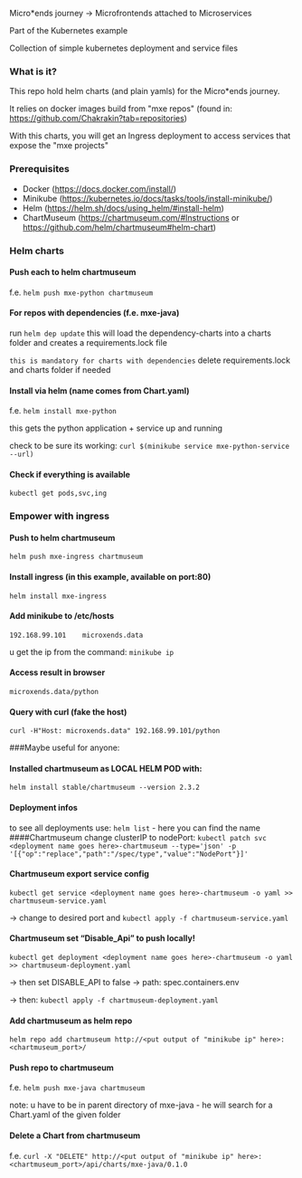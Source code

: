 Micro*ends journey -> Microfrontends attached to Microservices

Part of the Kubernetes example

Collection of simple kubernetes deployment and service files

### What is it?
This repo hold helm charts (and plain yamls) for the Micro*ends journey.

It relies on docker images build from "mxe repos" (found in: https://github.com/Chakrakin?tab=repositories)

With this charts, you will get an Ingress deployment to access services that expose the "mxe projects"

### Prerequisites
* Docker (https://docs.docker.com/install/)
* Minikube (https://kubernetes.io/docs/tasks/tools/install-minikube/)
* Helm (https://helm.sh/docs/using_helm/#install-helm)
* ChartMuseum (https://chartmuseum.com/#Instructions or https://github.com/helm/chartmuseum#helm-chart)

### Helm charts
#### Push each to helm chartmuseum
f.e. ```helm push mxe-python chartmuseum```
#### For repos with dependencies (f.e. mxe-java)
run ```helm dep update```
this will load the dependency-charts into a charts folder and creates a requirements.lock file

```this is mandatory for charts with dependencies```
delete requirements.lock and charts folder if needed

#### Install via helm (name comes from Chart.yaml)
f.e. ```helm install mxe-python```

this gets the python application + service up and running

check to be sure its working: ```curl $(minikube service mxe-python-service --url)```
#### Check if everything is available
```kubectl get pods,svc,ing```
### Empower with ingress
#### Push to helm chartmuseum
```helm push mxe-ingress chartmuseum```
#### Install ingress (in this example, available on port:80)
```helm install mxe-ingress```
#### Add minikube to /etc/hosts
```192.168.99.101    microxends.data``` 

u get the ip from the command: ```minikube ip```
#### Access result in browser
```microxends.data/python```
#### Query with curl (fake the host)
```curl -H"Host: microxends.data" 192.168.99.101/python```


###Maybe useful for anyone:
#### Installed chartmuseum as LOCAL HELM POD with:
```helm install stable/chartmuseum --version 2.3.2```
#### Deployment infos
to see all deployments use: ```helm list``` - here you can find the name
####Chartmuseum change clusterIP to nodePort:
```kubectl patch svc <deployment name goes here>-chartmuseum --type='json' -p '[{"op":"replace","path":"/spec/type","value":"NodePort"}]'```
#### Chartmuseum export service config
```kubectl get service <deployment name goes here>-chartmuseum -o yaml >> chartmuseum-service.yaml```

-> change to desired port and ```kubectl apply -f chartmuseum-service.yaml```
#### Chartmuseum set “Disable_Api” to push locally!
```kubectl get deployment <deployment name goes here>-chartmuseum -o yaml >> chartmuseum-deployment.yaml```

-> then set DISABLE_API to false    -> path: spec.containers.env

-> then: ```kubectl apply -f chartmuseum-deployment.yaml```

#### Add chartmuseum as helm repo
```helm repo add chartmuseum http://<put output of "minikube ip" here>:<chartmuseum_port>/```

#### Push repo to chartmuseum
f.e. ```helm push mxe-java chartmuseum```

note: u have to be in parent directory of mxe-java - he will search for a Chart.yaml of the given folder

#### Delete a Chart from chartmuseum
f.e. ```curl -X "DELETE" http://<put output of "minikube ip" here>:<chartmuseum_port>/api/charts/mxe-java/0.1.0```
